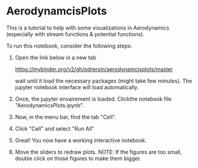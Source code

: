 # AerodynamcisPlots


This is a tutorial to help with some visualizations in Aerodynamics (especially with stream functions & potential functions).


To run this notebook, consider the following steps:

1) Open the link below in a new tab
  
   https://mybinder.org/v2/gh/pdrersin/aerodynamcisplots/master
   
   wait until it load the necessary packages (might take few minutes). The jupyter 
   notebook interface will load automatically.
  
  
 2) Once, the jupyter envairement is loaded. Clickthe notebook file  "AerodynamicsPlots.ipynb".
 
 3) Now, in the menu bar, find the tab "Cell". 
 
 4) Click "Cell" and select "Run All"
 
 5) Great! You now have a working interactive notebook.
 
 6) Move the sliders to redraw plots.
 NOTE: If the figures are too small, double click on those figures to make them bigger.
    
